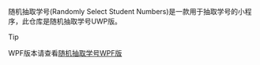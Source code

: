 随机抽取学号(Randomly Select Student Numbers)是一款用于抽取学号的小程序，此仓库是随机抽取学号UWP版。  
> [!TIP]
> WPF版本请查看[随机抽取学号WPF版](https://github.com/Jame9703/Randomly-Select-Student-Numbers-WPF)
